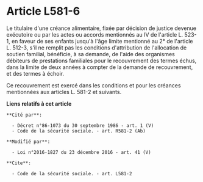 # Article L581-6

Le titulaire d'une créance alimentaire, fixée par décision de justice devenue exécutoire ou par les actes ou accords
mentionnés au IV de l'article L. 523-1, en faveur de ses enfants jusqu'à l'âge limite mentionné au 2° de l'article L. 512-3,
s'il ne remplit pas les conditions d'attribution de l'allocation de soutien familial, bénéficie, à sa demande, de l'aide des
organismes débiteurs de prestations familiales pour le recouvrement des termes échus, dans la limite de deux années à compter
de la demande de recouvrement, et des termes à échoir. 

Ce recouvrement est exercé dans les conditions et pour les créances mentionnées aux articles L. 581-2 et suivants.

**Liens relatifs à cet article**

	**Cité par**:

	  - Décret n°86-1073 du 30 septembre 1986 - art. 1 (V)
	  - Code de la sécurité sociale. - art. R581-2 (Ab)

	**Modifié par**:

	  - Loi n°2016-1827 du 23 décembre 2016 - art. 41 (V)

	**Cite**:

	  - Code de la sécurité sociale. - art. L581-2
